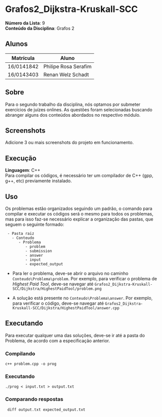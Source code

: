 # Grafos2_Dijkstra-Kruskall-SCC

**Número da Lista**: 9<br>
**Conteúdo da Disciplina**: Grafos 2<br>

## Alunos
|Matrícula | Aluno |
| -- | -- |
| 16/0141842  |  Philipe Rosa Serafim |
| 16/0143403  |   Renan Welz Schadt   |

## Sobre 
Para o segundo trabalho da disciplina, nós optamos por submeter exercícios de juízes onlines.
As questões foram selecionadas buscando abranger alguns dos conteúdos abordados no respectivo módulo.

## Screenshots
Adicione 3 ou mais screenshots do projeto em funcionamento.

## Execução
**Linguagem**: C++<br>
Para compilar os códigos, é necessário ter um compilador de C++ (gpp, g++, etc) previamente instalado.

## Uso 
Os problemas estão organizados seguindo um padrão, o comando para compilar e executar os códigos será o mesmo para todos os problemas, mas para isso faz-se necessário explicar a organização das pastas, que seguem o seguinte formado:

```
 - Pasta raiz
   - Conteudo
      - Problema
         - problem
         - submission
         - answer
         - input
         - expected_output
```

 - Para ler o problema, deve-se abrir o arquivo no caminho `Conteudo\Problema\problem`.
 Por exemplo, para verificar o problema de *Highest Paid Tool*, deve-se navegar até `Grafos2_Dijkstra-Kruskall-SCC/Dijkstra/HighestPaidTool/problem.png`
 
 - A solução está presente no `Conteudo\Problema\answer`. 
 Por exemplo, para verificar o código, deve-se navegar até `Grafos2_Dijkstra-Kruskall-SCC/Dijkstra/HighestPaidTool/answer.cpp`
 
## Executando

Para executar qualquer uma das soluções, deve-se ir até a pasta do Problema, de acordo com a especificação anterior.

### Compilando

```c++ problem.cpp -o prog ```

### Executando

``` ./prog < input.txt > output.txt ```

### Comparando respostas

``` diff output.txt expected_output.txt```




